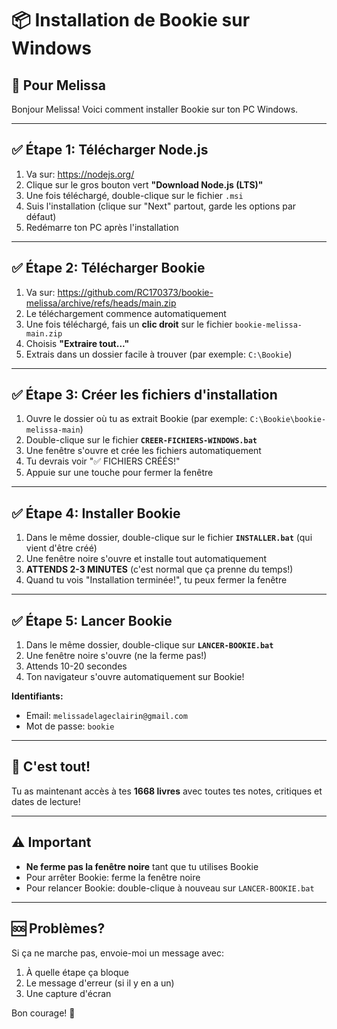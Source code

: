 # 📦 Installation de Bookie sur Windows

## 🎯 Pour Melissa

Bonjour Melissa! Voici comment installer Bookie sur ton PC Windows.

---

## ✅ Étape 1: Télécharger Node.js

1. Va sur: https://nodejs.org/
2. Clique sur le gros bouton vert **"Download Node.js (LTS)"**
3. Une fois téléchargé, double-clique sur le fichier `.msi`
4. Suis l'installation (clique sur "Next" partout, garde les options par défaut)
5. Redémarre ton PC après l'installation

---

## ✅ Étape 2: Télécharger Bookie

1. Va sur: https://github.com/RC170373/bookie-melissa/archive/refs/heads/main.zip
2. Le téléchargement commence automatiquement
3. Une fois téléchargé, fais un **clic droit** sur le fichier `bookie-melissa-main.zip`
4. Choisis **"Extraire tout..."**
5. Extrais dans un dossier facile à trouver (par exemple: `C:\Bookie`)

---

## ✅ Étape 3: Créer les fichiers d'installation

1. Ouvre le dossier où tu as extrait Bookie (par exemple: `C:\Bookie\bookie-melissa-main`)
2. Double-clique sur le fichier **`CREER-FICHIERS-WINDOWS.bat`**
3. Une fenêtre s'ouvre et crée les fichiers automatiquement
4. Tu devrais voir "✅ FICHIERS CRÉÉS!"
5. Appuie sur une touche pour fermer la fenêtre

---

## ✅ Étape 4: Installer Bookie

1. Dans le même dossier, double-clique sur le fichier **`INSTALLER.bat`** (qui vient d'être créé)
2. Une fenêtre noire s'ouvre et installe tout automatiquement
3. **ATTENDS 2-3 MINUTES** (c'est normal que ça prenne du temps!)
4. Quand tu vois "Installation terminée!", tu peux fermer la fenêtre

---

## ✅ Étape 5: Lancer Bookie

1. Dans le même dossier, double-clique sur **`LANCER-BOOKIE.bat`**
2. Une fenêtre noire s'ouvre (ne la ferme pas!)
3. Attends 10-20 secondes
4. Ton navigateur s'ouvre automatiquement sur Bookie!

**Identifiants:**
- Email: `melissadelageclairin@gmail.com`
- Mot de passe: `bookie`

---

## 🎉 C'est tout!

Tu as maintenant accès à tes **1668 livres** avec toutes tes notes, critiques et dates de lecture!

---

## ⚠️ Important

- **Ne ferme pas la fenêtre noire** tant que tu utilises Bookie
- Pour arrêter Bookie: ferme la fenêtre noire
- Pour relancer Bookie: double-clique à nouveau sur `LANCER-BOOKIE.bat`

---

## 🆘 Problèmes?

Si ça ne marche pas, envoie-moi un message avec:
1. À quelle étape ça bloque
2. Le message d'erreur (si il y en a un)
3. Une capture d'écran

Bon courage! 💪

